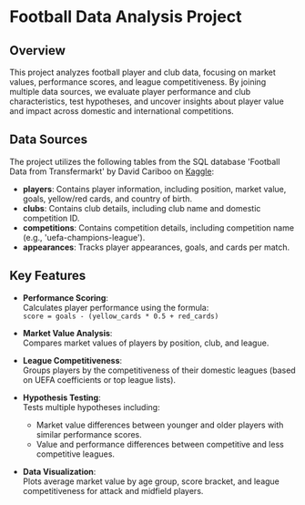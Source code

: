 # Football Data Analysis Project

## Overview

This project analyzes football player and club data, focusing on market values, performance scores, and league competitiveness. By joining multiple data sources, we evaluate player performance and club characteristics, test hypotheses, and uncover insights about player value and impact across domestic and international competitions.

## Data Sources

The project utilizes the following tables from the SQL database 'Football Data from Transfermarkt' by David Cariboo on [Kaggle](https://www.kaggle.com/datasets/davidcariboo/player-scores):

- **players**: Contains player information, including position, market value, goals, yellow/red cards, and country of birth.
- **clubs**: Contains club details, including club name and domestic competition ID.
- **competitions**: Contains competition details, including competition name (e.g., 'uefa-champions-league').
- **appearances**: Tracks player appearances, goals, and cards per match.

## Key Features

- **Performance Scoring**:  
  Calculates player performance using the formula:  
  `score = goals - (yellow_cards * 0.5 + red_cards)`

- **Market Value Analysis**:  
  Compares market values of players by position, club, and league.

- **League Competitiveness**:  
  Groups players by the competitiveness of their domestic leagues (based on UEFA coefficients or top league lists).

- **Hypothesis Testing**:  
  Tests multiple hypotheses including:
  - Market value differences between younger and older players with similar performance scores.
  - Value and performance differences between competitive and less competitive leagues.
  
- **Data Visualization**:  
  Plots average market value by age group, score bracket, and league competitiveness for attack and midfield players.